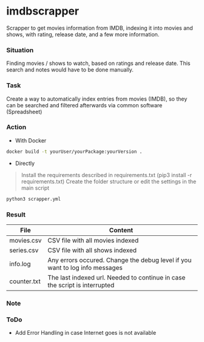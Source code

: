 # imdbscrapper
Scrapper to get movies information from IMDB, indexing it into movies and shows, with rating, release date, and a few more information.

### Situation
Finding movies / shows to watch, based on ratings and release date.
This search and notes would have to be done manually.


### Task
Create a way to automatically index entries from movies (IMDB), so they can be searched and filtered afterwards via common software (Spreadsheet)

### Action
- With Docker

```sh
docker build -t yourUser/yourPackage:yourVersion .
```

- Directly

> Install the requirements described in requirements.txt (pip3 install -r requirements.txt)
> Create the folder structure or edit the settings in the main script
```sh
python3 scrapper.yml
```
### Result
| File | Content |
| ------ | ------ |
| movies.csv | CSV file with all movies indexed |
| series.csv | CSV file with all shows indexed |
| info.log | Any errors occured. Change the debug level if you want to log info messages |
| counter.txt | The last indexed url. Needed to continue in case the script is interrupted |

### Note

### ToDo
- Add Error Handling in case Internet goes is not available

